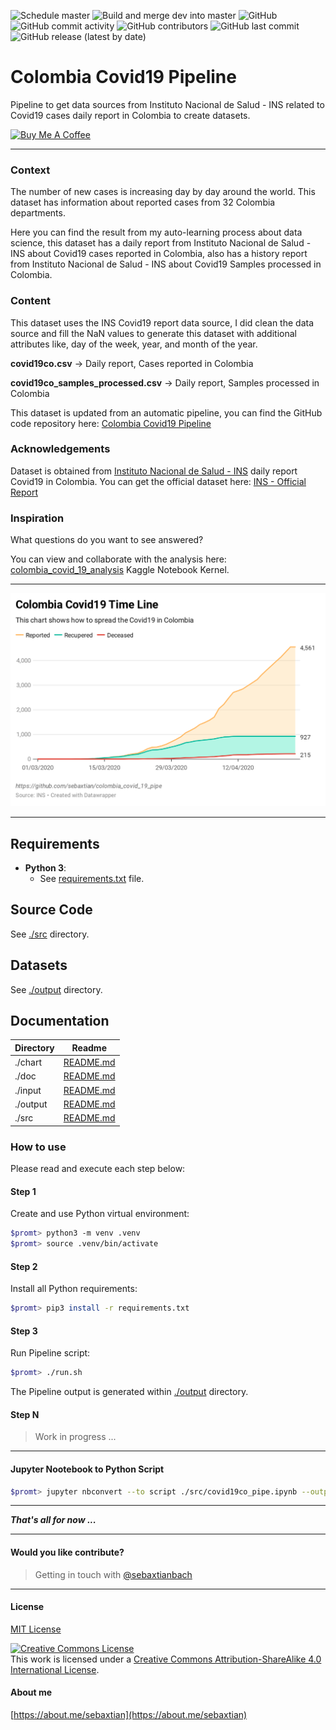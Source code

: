 ![Schedule master](https://github.com/sebaxtian/colombia_covid_19_pipe/workflows/Schedule%20master/badge.svg?branch=master&event=schedule)
![Build and merge dev into master](https://github.com/sebaxtian/colombia_covid_19_pipe/workflows/Build%20and%20merge%20dev%20into%20master/badge.svg?branch=dev&event=push)
![GitHub](https://img.shields.io/github/license/sebaxtian/colombia_covid_19_pipe?style=plastic)
![GitHub commit activity](https://img.shields.io/github/commit-activity/m/sebaxtian/colombia_covid_19_pipe?style=plastic)
![GitHub contributors](https://img.shields.io/github/contributors/sebaxtian/colombia_covid_19_pipe?style=plastic)
![GitHub last commit](https://img.shields.io/github/last-commit/sebaxtian/colombia_covid_19_pipe?color=09ca8c&style=plastic)
![GitHub release (latest by date)](https://img.shields.io/github/v/release/sebaxtian/colombia_covid_19_pipe?style=plastic)

# Colombia Covid19 Pipeline

Pipeline to get data sources from Instituto Nacional de Salud - INS related to Covid19 cases daily report in Colombia to create datasets.

<a href="https://www.buymeacoffee.com/sebaxtian" target="_blank"><img src="https://cdn.buymeacoffee.com/buttons/default-orange.png" alt="Buy Me A Coffee" width="100" height="23" style="height: 23px !important; width: 100px !important;" ></a>

---

### Context

The number of new cases is increasing day by day around the world. This dataset has information about reported cases from 32 Colombia departments.

Here you can find the result from my auto-learning process about data science, this dataset has a daily report from Instituto Nacional de Salud - INS about Covid19 cases reported in Colombia, also has a history report from Instituto Nacional de Salud - INS about Covid19 Samples processed in Colombia.

### Content

This dataset uses the INS Covid19 report data source, I did clean the data source and fill the NaN values to generate this dataset with additional attributes like, day of the week, year, and month of the year.

**covid19co.csv** -&gt; Daily report, Cases reported in Colombia

**covid19co_samples_processed.csv** -&gt; Daily report, Samples processed in Colombia

This dataset is updated from an automatic pipeline, you can find the GitHub code repository here: [Colombia Covid19 Pipeline](https://sebaxtian.github.io/colombia_covid_19_pipe)

### Acknowledgements

Dataset is obtained from [Instituto Nacional de Salud - INS](https://www.ins.gov.co/Noticias/Paginas/Coronavirus.aspx) daily report Covid19 in Colombia.
You can get the official dataset here: [INS - Official Report](https://www.datos.gov.co/Salud-y-Protecci-n-Social/Casos-positivos-de-COVID-19-en-Colombia/gt2j-8ykr)


### Inspiration

What questions do you want to see answered?

You can view and collaborate with the analysis here: [colombia_covid_19_analysis](https://www.kaggle.com/sebaxtian/colombia-covid-19-analysis) Kaggle Notebook Kernel.

---

[![Colombia Covid19 Time Line](./chart/covid19_time_line.png "Colombia Covid19 Time Line")](https://www.datawrapper.de/_/b9YVt/)

---

## Requirements

- **Python 3**:
  - See [requirements.txt](./requirements.txt) file.

## Source Code

See [./src](./src) directory.

## Datasets

See [./output](./output) directory.

## Documentation

| Directory | Readme    |
|-----------|-----------|
| ./chart   | [README.md](./chart/README.md) |
| ./doc     | [README.md](./doc/README.md) |
| ./input   | [README.md](./input/README.md) |
| ./output  | [README.md](./output/README.md) |
| ./src     | [README.md](./src/README.md) |

### How to use

Please read and execute each step below:

#### Step 1

Create and use Python virtual environment:

```bash
$promt> python3 -m venv .venv
$promt> source .venv/bin/activate
```

#### Step 2

Install all Python requirements:

```bash
$promt> pip3 install -r requirements.txt
```

#### Step 3

Run Pipeline script:

```bash
$promt> ./run.sh
```

The Pipeline output is generated within [./output](./output) directory.

#### Step N

> Work in progress ...

---

#### Jupyter Nootebook to Python Script

```bash
$promt> jupyter nbconvert --to script ./src/covid19co_pipe.ipynb --output covid19co_pipe
```

---

***That's all for now ...***

---

#### Would you like contribute?

> Getting in touch with [@sebaxtianbach](https://twitter.com/sebaxtianbach)

---

#### License

[MIT License](./LICENSE)

<a rel="license" href="http://creativecommons.org/licenses/by-sa/4.0/"><img alt="Creative Commons License" style="border-width:0" src="https://i.creativecommons.org/l/by-sa/4.0/88x31.png" /></a><br />This work is licensed under a <a rel="license" href="http://creativecommons.org/licenses/by-sa/4.0/">Creative Commons Attribution-ShareAlike 4.0 International License</a>.

#### About me

[https://about.me/sebaxtian](https://about.me/sebaxtian)
